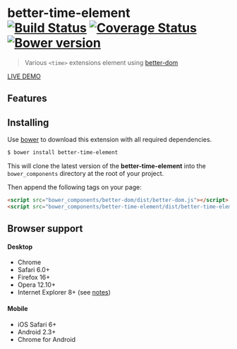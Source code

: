 # better-time-element<br>[![Build Status][travis-image]][travis-url] [![Coverage Status][coveralls-image]][coveralls-url] [![Bower version][bower-image]][bower-url]
> Various `<time>` extensions element using [better-dom](https://github.com/chemerisuk/better-dom)

[LIVE DEMO](http://chemerisuk.github.io/better-time-element/)

## Features

## Installing
Use [bower](http://bower.io/) to download this extension with all required dependencies.

```sh
$ bower install better-time-element
```

This will clone the latest version of the __better-time-element__ into the `bower_components` directory at the root of your project.

Then append the following tags on your page:

```html
<script src="bower_components/better-dom/dist/better-dom.js"></script>
<script src="bower_components/better-time-element/dist/better-time-element.js"></script>
```

## Browser support
#### Desktop
* Chrome
* Safari 6.0+
* Firefox 16+
* Opera 12.10+
* Internet Explorer 8+ (see [notes](https://github.com/chemerisuk/better-dom#notes-about-old-ies))

#### Mobile
* iOS Safari 6+
* Android 2.3+
* Chrome for Android

[travis-url]: http://travis-ci.org/chemerisuk/better-time-element
[travis-image]: http://img.shields.io/travis/chemerisuk/better-time-element/master.svg

[coveralls-url]: https://coveralls.io/r/chemerisuk/better-time-element
[coveralls-image]: http://img.shields.io/coveralls/chemerisuk/better-time-element/master.svg

[bower-url]: https://github.com/chemerisuk/better-time-element
[bower-image]: http://img.shields.io/bower/v/better-time-element.svg

